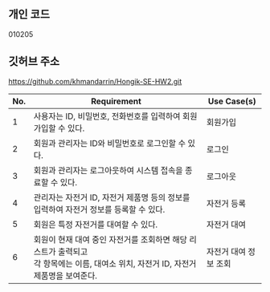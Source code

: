 ## 개인 코드
010205
## 깃허브 주소
https://github.com/khmandarrin/Hongik-SE-HW2.git

| No. | Requirement | Use Case(s) |
| --- | --- | --- |
| 1 | 사용자는 ID, 비밀번호, 전화번호를 입력하여 회원가입할 수 있다. | 회원가입 |
| 2 | 회원과 관리자는 ID와 비밀번호로 로그인할 수 있다. | 로그인 |
| 3 | 회원과 관리자는 로그아웃하여 시스템 접속을 종료할 수 있다. | 로그아웃 |
| 4 | 관리자는 자전거 ID, 자전거 제품명 등의 정보를 입력하여 자전거 정보를 등록할 수 있다. | 자전거 등록 |
| 5 | 회원은 특정 자전거를 대여할 수 있다. | 자전거 대여 |
| 6 | 회원이 현재 대여 중인 자전거를 조회하면 해당 리스트가 출력되고<br> 각 항목에는  이름, 대여소 위치, 자전거 ID, 자전거 제품명을 보여준다. | 자전거 대여 정보 조회 |